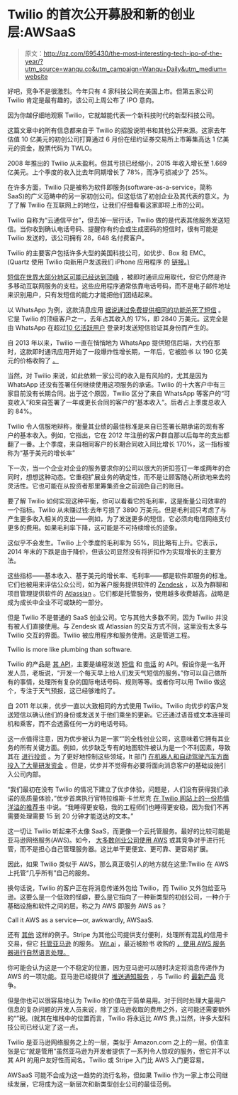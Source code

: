 # Twilio 的首次公开募股和新的创业层:AWSaaS

> 原文：<http://qz.com/695430/the-most-interesting-tech-ipo-of-the-year/?utm_source=wanqu.co&utm_campaign=Wanqu+Daily&utm_medium=website>

好吧，竞争不是很激烈。今年只有 4 家科技公司在美国上市。但第五家公司 Twilio 肯定是最有趣的，该公司上周公布了 IPO 意向。

因为你越仔细地观察 Twilio，它就越能代表一个新科技时代的新型科技公司。

这篇文章中的所有信息都来自于 Twilio 的招股说明书和其他公开来源。这家去年估值 10 亿美元的初创公司打算通过 6 月份在纽约证券交易所上市筹集高达 1 亿美元的资金，股票代码为 TWLO。

2008 年推出的 Twilio 从未盈利。但其亏损已经缩小，2015 年收入增长至 1.669 亿美元。上个季度的收入比去年同期增长了 78%，而净亏损减少了 25%。

在许多方面，Twilio 只是被称为软件即服务(software-as-a-service，简称 SaaS)的广义范畴中的另一家初创公司。但这低估了初创企业及其代表的意义。为了了解 Twilio 在互联网上的地位，让我们仔细看看这家即将上市的公司。

Twilio 自称为“云通信平台”，但去掉一层行话，Twilio 做的是代表其他服务发送短信。当你收到确认电话号码、提醒你有约会或生成密码的短信时，很有可能是 Twilio 发送的，该公司拥有 28，648 名付费客户。

Twilio 的主要客户包括许多大型的美国科技公司，如优步、Box 和 EMC。(Quartz 使用 Twilio 向新用户发送我们 iPhone 应用程序 的 [链接。)](https://itunes.apple.com/us/app/quartz-news-in-a-whole-new-way/id1076683233)

[短信在世界大部分地区可能已经达到顶峰](http://qz.com/33151/the-first-text-message-was-sent-20-years-ago/) ，被即时通讯应用取代，但它仍然是许多移动互联网服务的支柱。这些应用程序通常依靠电话号码，而不是电子邮件地址来识别用户，只有发短信的能力才能把他们团结起来。

以 WhatsApp 为例，这款消息应用 [据说通过免费提供相同的功能杀死了短信](http://www.independent.co.uk/life-style/gadgets-and-tech/news/whatsapp-beating-texts-easily-could-kill-off-sms-9972206.html) 。它是 Twilio 的顶级客户之一，去年占其收入的 17%，即 2840 万美元。这完全是由 WhatsApp 在超过[10 亿活跃用户](https://blog.whatsapp.com/616/One-billion) 登录时发送短信验证其身份而产生的。

自 2013 年以来，Twilio 一直在悄悄地为 WhatsApp 提供短信后端，大约在那时，这款即时通讯应用开始了一段爆炸性增长期，一年后，它被脸书 以 190 亿美元的价格收购了 [。](http://newsroom.fb.com/news/2014/02/facebook-to-acquire-whatsapp/)

当然，对 Twilio 来说，如此依赖一家公司的收入是有风险的，尤其是因为 WhatsApp 还没有签署任何继续使用这项服务的承诺。Twilio 的十大客户中有三家目前没有长期合同。出于这个原因，Twilio 区分了来自 WhatsApp 等客户的“可变收入”和来自签署了一年或更长合同的客户的“基本收入”。后者占上季度总收入的 84%。

Twilio 令人信服地辩称，衡量其业绩的最佳标准是来自已签署长期承诺的现有客户的基本收入。例如，它指出，它在 2012 年注册的客户群自那以后每年的支出都翻了一番。上个季度，来自相同客户的长期合同收入同比增长 170%，这一指标被称为“基于美元的增长率”

下一次，当一个企业对企业的服务要求你的公司以很大的折扣签订一年或两年的合同时，想想这种动态。它重视扩展业务的确定性，而不是让顾客随心所欲地来去的灵活性。它也可能在从投资者那里筹集资金之前润色自己的账目。

要了解 Twilio 如何实现这种平衡，你可以看看它的毛利率，这是衡量公司效率的一个指标。Twilio 从未赚过钱:去年亏损了 3890 万美元。但是毛利润只考虑了与产生更多收入相关的支出——例如，为了发送更多的短信，它必须向电信网络支付更多的费用。如果毛利率下降，这可能是不可持续增长的迹象。

这似乎不会发生。Twilio 上个季度的毛利率为 55%，同比略有上升。它表示，2014 年末的下跌是由于降价，但该公司显然没有将折扣作为实现增长的主要方法。

这些指标——基本收入、基于美元的增长率、毛利率——都是软件即服务的标准。它们也被用来评估公众公司，如为客户服务提供软件的 [Zendesk](https://www.zendesk.com/) ，以及为群聊和项目管理提供软件的 [Atlassian](https://www.atlassian.com/) 。它们都是托管服务，使用越多收费越高。战略是成为成长中企业不可或缺的一部分。

但是 Twilio 不是普通的 SaaS 创业公司。它与其他大多数不同，因为 Twilio 并没有被人们直接使用。与 Zendesk 或 Atlassian 的交互方式不同，这里没有太多与 Twilio 交互的界面。Twilio 被应用程序和服务使用。这是管道工程。

<aside class="o6p93a-0 feTqcM">Twilio is more like plumbing than software.</aside>

Twilio 的产品是 [其 API](https://www.twilio.com/api)，主要是编程发送 [短信](https://www.twilio.com/sms) 和 [电话](https://www.twilio.com/voice) 的 API。假设你是一名开发人员，老板说，“开发一个每天早上给人们发天气短信的服务。”你可以自己做所有的事情，处理所有复杂的国际电话号码、规则等等。或者你可以用 Twilio 做这个，专注于天气预报，这已经够难的了。

自 2011 年以来，优步一直以大致相同的方式使用 Twilio。Twilio 向优步的客户发送短信以确认他们的身份或发送关于他们乘坐的更新。它还通过语音或文本连接司机和乘客，而不会透露任何一方的电话号码。

这一点值得注意，因为优步被认为是一家“”的全栈创业公司，这意味着它拥有其业务的所有关键方面。例如，优步缺乏专有的地图软件被认为是一个不利因素，导致其在 [进行投资](http://thenextweb.com/insider/2015/07/15/why-uber-is-buying-map-companies/) 。为了更好地控制这些领域，It 部门 [在机器人和自动驾驶汽车方面投入了大量研发资金](http://www.nytimes.com/2015/09/13/magazine/uber-would-like-to-buy-your-robotics-department.html) 。但是，优步并不觉得有必要将面向消息客户的基础设施引入公司内部。

“我们最初在没有 Twilio 的情况下建立了优步体验，问题是，人们没有获得我们承诺的高质量体验，”优步首席执行官特拉维斯·卡兰尼克 [在 Twilio 网站上的一份热情洋溢的推荐书](https://customers.twilio.com/208/uber/) 中说。“我睡得更安稳，我的工程师们也睡得更安稳，因为我们不再需要处理需要 15 到 20 分钟才能送达的文本。”

这一切让 Twilio 听起来不太像 SaaS，而更像一个云托管服务。最好的比较可能是亚马逊网络服务(AWS)。如今， [大多数创业公司使用 AWS](https://medium.com/aws-activate-startup-blog) 或其竞争对手进行托管，而不是担心自己管理服务器。这比单干更便宜、更可靠、更容易扩展。

因此，如果 Twilio 类似于 AWS，那么真正吸引人的地方就在这里:Twilio 在 AWS 上托管“几乎所有”自己的服务。

换句话说，Twilio 的客户正在将消息传递外包给 Twilio，而 Twilio 又外包给亚马逊。这要么是一个低效的怪癖，要么是它指向了一种新类型的初创公司，一种介于基础设施和软件之间的层。称之为 AWS 即服务 AWS as？

<aside class="o6p93a-0 feTqcM">Call it AWS as a service—or, awkwardly, AWSaaS.</aside>

还有 [其他](http://techcrunch.com/2016/05/21/the-rise-of-apis/) 这样的例子。Stripe 为其他公司提供支付便利，处理所有混乱的信用卡交易，但它 [托管亚马逊](https://aws.amazon.com/solutions/case-studies/stripe/?asc_campaign=kinjalink-20&asc_refurl=https://qz.com/695430/the-most-interesting-tech-ipo-of-the-year/&asc_source=&tag=kinjalink-20) 的服务。 [Wit.ai](https://wit.ai/) ，最近被脸书 收购的 [，使用 AWS 服务器进行自然语言处理。](https://wit.ai/blog/2015/01/05/wit-ai-facebook)

你可能会认为这是一个不稳定的位置，因为亚马逊可以随时决定将消息传递作为 AWS 的一项功能。亚马逊已经提供了 [推送通知服务](https://aws.amazon.com/sns/?asc_campaign=kinjalink-20&asc_refurl=https://qz.com/695430/the-most-interesting-tech-ipo-of-the-year/&asc_source=&tag=kinjalink-20) ，与 Twilio 的 [最新产品](https://www.twilio.com/notify) 竞争。

但是你也可以很容易地认为 Twilio 的价值在于简单易用。对于同时处理大量用户信息的复杂问题的开发人员来说，除了亚马逊收取的费用之外，这可能还需要额外的“”税。(就其在堆栈中的位置而言，Twilio 将永远比 AWS 贵。)当然，许多大型科技公司已经认定了这一点。

Twilio 是亚马逊网络服务之上的一层，类似于 Amazon.com 之上的一层。价值主张是它“就是管用”虽然亚马逊为开发者提供了一系列令人惊叹的服务，但它并不以其 API 的用户友好性而闻名。Twilio 或 Stripe 入门比 AWS 入门更容易。

AWSaaS 可能不会成为这一趋势的流行名称，但如果 Twilio 作为一家上市公司继续发展，它将成为这一新层次和新类型创业公司的最佳范例。